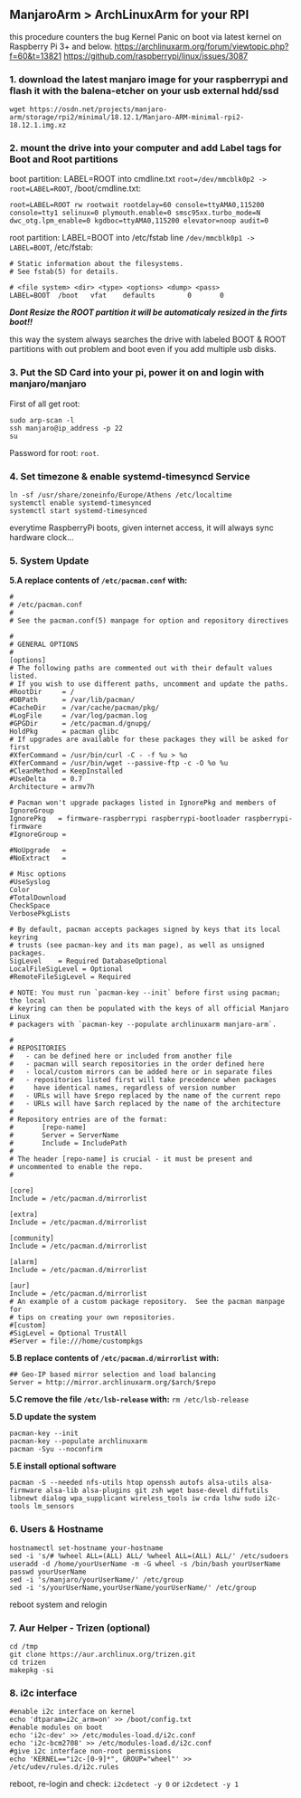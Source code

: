 ## ManjaroArm > ArchLinuxArm for your RPI
this procedure counters the bug Kernel Panic on boot via latest kernel on Raspberry Pi 3+ and below.
https://archlinuxarm.org/forum/viewtopic.php?f=60&t=13821
https://github.com/raspberrypi/linux/issues/3087

### 1. download the latest manjaro image for your raspberrypi and flash it with the balena-etcher on your usb external hdd/ssd

```
wget https://osdn.net/projects/manjaro-arm/storage/rpi2/minimal/18.12.1/Manjaro-ARM-minimal-rpi2-18.12.1.img.xz
```

### 2. mount the drive into your computer and add Label tags for Boot and Root partitions

boot partition: LABEL=ROOT into cmdline.txt `root=/dev/mmcblk0p2 -> root=LABEL=ROOT`, /boot/cmdline.txt:
```
root=LABEL=ROOT rw rootwait rootdelay=60 console=ttyAMA0,115200 console=tty1 selinux=0 plymouth.enable=0 smsc95xx.turbo_mode=N dwc_otg.lpm_enable=0 kgdboc=ttyAMA0,115200 elevator=noop audit=0
```

root partition: LABEL=BOOT into /etc/fstab line `/dev/mmcblk0p1 -> LABEL=BOOT`, /etc/fstab:
```
# Static information about the filesystems.
# See fstab(5) for details.

# <file system> <dir> <type> <options> <dump> <pass>
LABEL=BOOT  /boot   vfat    defaults        0       0
```
***Dont Resize the ROOT partition it will be automaticaly resized in the firts boot!!***

this way the system always searches the drive with labeled BOOT & ROOT partitions with out problem and boot even if you add multiple usb disks.

### 3. Put the SD Card into your pi, power it on and login with manjaro/manjaro
First of all get root:
```
sudo arp-scan -l
ssh manjaro@ip_address -p 22
su
```
Password for root: `root`.

### 4. Set timezone & enable systemd-timesyncd Service
```
ln -sf /usr/share/zoneinfo/Europe/Athens /etc/localtime
systemctl enable systemd-timesynced
systemctl start systemd-timesynced
```
everytime RaspberryPi boots, given internet access, it will always sync hardware clock...

### 5. System Update
**5.A replace contents of `/etc/pacman.conf` with:**
```
#
# /etc/pacman.conf
#
# See the pacman.conf(5) manpage for option and repository directives

#
# GENERAL OPTIONS
#
[options]
# The following paths are commented out with their default values listed.
# If you wish to use different paths, uncomment and update the paths.
#RootDir     = /
#DBPath      = /var/lib/pacman/
#CacheDir    = /var/cache/pacman/pkg/
#LogFile     = /var/log/pacman.log
#GPGDir      = /etc/pacman.d/gnupg/
HoldPkg      = pacman glibc
# If upgrades are available for these packages they will be asked for first
#XferCommand = /usr/bin/curl -C - -f %u > %o
#XferCommand = /usr/bin/wget --passive-ftp -c -O %o %u
#CleanMethod = KeepInstalled
#UseDelta    = 0.7
Architecture = armv7h

# Pacman won't upgrade packages listed in IgnorePkg and members of IgnoreGroup
IgnorePkg   = firmware-raspberrypi raspberrypi-bootloader raspberrypi-firmware
#IgnoreGroup =

#NoUpgrade   =
#NoExtract   =

# Misc options
#UseSyslog
Color
#TotalDownload
CheckSpace
VerbosePkgLists

# By default, pacman accepts packages signed by keys that its local keyring
# trusts (see pacman-key and its man page), as well as unsigned packages.
SigLevel    = Required DatabaseOptional
LocalFileSigLevel = Optional
#RemoteFileSigLevel = Required

# NOTE: You must run `pacman-key --init` before first using pacman; the local
# keyring can then be populated with the keys of all official Manjaro Linux
# packagers with `pacman-key --populate archlinuxarm manjaro-arm`.

#
# REPOSITORIES
#   - can be defined here or included from another file
#   - pacman will search repositories in the order defined here
#   - local/custom mirrors can be added here or in separate files
#   - repositories listed first will take precedence when packages
#     have identical names, regardless of version number
#   - URLs will have $repo replaced by the name of the current repo
#   - URLs will have $arch replaced by the name of the architecture
#
# Repository entries are of the format:
#       [repo-name]
#       Server = ServerName
#       Include = IncludePath
#
# The header [repo-name] is crucial - it must be present and
# uncommented to enable the repo.
#

[core]
Include = /etc/pacman.d/mirrorlist

[extra]
Include = /etc/pacman.d/mirrorlist

[community]
Include = /etc/pacman.d/mirrorlist

[alarm]
Include = /etc/pacman.d/mirrorlist

[aur]
Include = /etc/pacman.d/mirrorlist
# An example of a custom package repository.  See the pacman manpage for
# tips on creating your own repositories.
#[custom]
#SigLevel = Optional TrustAll
#Server = file:///home/custompkgs
```

**5.B replace contents of `/etc/pacman.d/mirrorlist` with:**
```
## Geo-IP based mirror selection and load balancing
Server = http://mirror.archlinuxarm.org/$arch/$repo
```
**5.C remove the file `/etc/lsb-release` with:**
`rm /etc/lsb-release`

**5.D update the system**
```
pacman-key --init
pacman-key --populate archlinuxarm
pacman -Syu --noconfirm
```
**5.E install optional software**
```
pacman -S --needed nfs-utils htop openssh autofs alsa-utils alsa-firmware alsa-lib alsa-plugins git zsh wget base-devel diffutils libnewt dialog wpa_supplicant wireless_tools iw crda lshw sudo i2c-tools lm_sensors
```
### 6. Users & Hostname
```
hostnamectl set-hostname your-hostname
sed -i 's/# %wheel ALL=(ALL) ALL/ %wheel ALL=(ALL) ALL/' /etc/sudoers
useradd -d /home/yourUserName -m -G wheel -s /bin/bash yourUserName
passwd yourUserName
sed -i 's/manjaro/yourUserName/' /etc/group
sed -i 's/yourUserName,yourUserName/yourUserName/' /etc/group
```
reboot system and relogin
### 7. Aur Helper - Trizen (optional)
```
cd /tmp
git clone https://aur.archlinux.org/trizen.git
cd trizen
makepkg -si
```
### 8. i2c interface
```
#enable i2c interface on kernel
echo 'dtparam=i2c_arm=on' >> /boot/config.txt
#enable modules on boot
echo 'i2c-dev' >> /etc/modules-load.d/i2c.conf
echo 'i2c-bcm2708' >> /etc/modules-load.d/i2c.conf
#give i2c interface non-root permissions
echo 'KERNEL=="i2c-[0-9]*", GROUP="wheel"' >> /etc/udev/rules.d/i2c.rules
```
reboot, re-login and check: `i2cdetect -y 0` or `i2cdetect -y 1`
